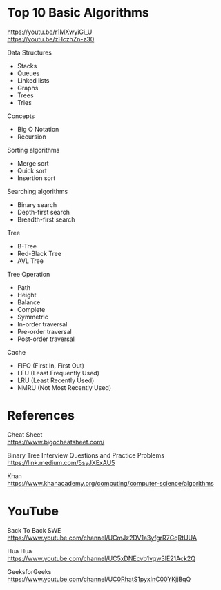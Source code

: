 # Top 10 Basic Algorithms
  
https://youtu.be/r1MXwyiGi_U  
https://youtu.be/zHczhZn-z30  

  
Data Structures  
 - Stacks  
 - Queues  
 - Linked lists  
 - Graphs  
 - Trees  
 - Tries  
  
Concepts  
 - Big O Notation  
 - Recursion  
  
Sorting algorithms  
 - Merge sort  
 - Quick sort  
 - Insertion sort  
  
Searching algorithms  
 - Binary search  
 - Depth-first search  
 - Breadth-first search  
  
Tree  
 - B-Tree
 - Red-Black Tree
 - AVL Tree
  
Tree Operation  
 - Path  
 - Height 
 - Balance  
 - Complete
 - Symmetric  
 - In-order traversal  
 - Pre-order traversal  
 - Post-order traversal  
  
Cache
 - FIFO (First In, First Out)  
 - LFU (Least Frequently Used)  
 - LRU (Least Recently Used)  
 - NMRU (Not Most Recently Used)  
  
  
# References  
  
Cheat Sheet  
https://www.bigocheatsheet.com/  
  
Binary Tree Interview Questions and Practice Problems  
https://link.medium.com/5syJXExAU5  
  
Khan  
https://www.khanacademy.org/computing/computer-science/algorithms  
  
  
# YouTube  
  
Back To Back SWE  
https://www.youtube.com/channel/UCmJz2DV1a3yfgrR7GqRtUUA  
  
Hua Hua  
https://www.youtube.com/channel/UC5xDNEcvb1vgw3lE21Ack2Q  
  
GeeksforGeeks  
https://www.youtube.com/channel/UC0RhatS1pyxInC00YKjjBqQ  
